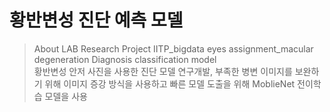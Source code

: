 # 황반변성 진단 예측 모델 
> About LAB Research Project IITP_bigdata eyes assignment_macular degeneration Diagnosis classification model <br>
> 황반변성 안저 사진을 사용한 진단 모델 연구개발, 부족한 병변 이미지를 보완하기 위해 이미지 증강 방식을 사용하고 빠른 모델 도출을 위해 MoblieNet 전이학습 모델을 사용


